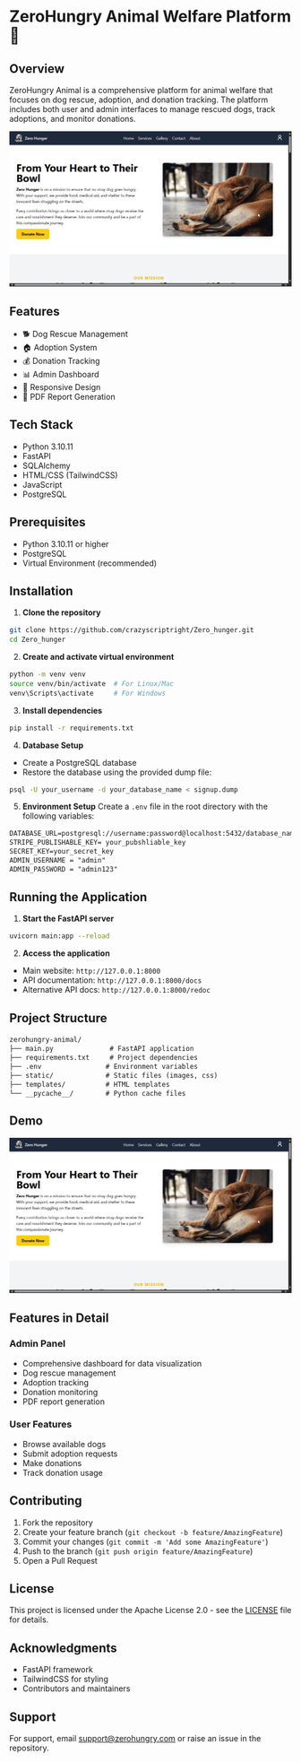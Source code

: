 # ZeroHungry Animal Welfare Platform 🐾

## Overview
ZeroHungry Animal is a comprehensive platform for animal welfare that focuses on dog rescue, adoption, and donation tracking. The platform includes both user and admin interfaces to manage rescued dogs, track adoptions, and monitor donations.

![Platform Preview](git/msedge_5cq2EH6mAq.gif)

## Features
- 🐕 Dog Rescue Management
- 🏠 Adoption System
- 💰 Donation Tracking
- 📊 Admin Dashboard
- 📱 Responsive Design
- 📄 PDF Report Generation

## Tech Stack
- Python 3.10.11
- FastAPI
- SQLAlchemy
- HTML/CSS (TailwindCSS)
- JavaScript
- PostgreSQL

## Prerequisites
- Python 3.10.11 or higher
- PostgreSQL
- Virtual Environment (recommended)

## Installation

1. **Clone the repository**
```bash
git clone https://github.com/crazyscriptright/Zero_hunger.git
cd Zero_hunger
```

2. **Create and activate virtual environment**
```bash
python -m venv venv
source venv/bin/activate  # For Linux/Mac
venv\Scripts\activate     # For Windows
```

3. **Install dependencies**
```bash
pip install -r requirements.txt
```

4. **Database Setup**
- Create a PostgreSQL database
- Restore the database using the provided dump file:
```bash
psql -U your_username -d your_database_name < signup.dump
```

5. **Environment Setup**
Create a `.env` file in the root directory with the following variables:
```env
DATABASE_URL=postgresql://username:password@localhost:5432/database_name
STRIPE_PUBLISHABLE_KEY= your_pubshliable_key
SECRET_KEY=your_secret_key
ADMIN_USERNAME = "admin"
ADMIN_PASSWORD = "admin123"
```

## Running the Application

1. **Start the FastAPI server**
```bash
uvicorn main:app --reload
```

2. **Access the application**
- Main website: `http://127.0.0.1:8000`
- API documentation: `http://127.0.0.1:8000/docs`
- Alternative API docs: `http://127.0.0.1:8000/redoc`

## Project Structure
```
zerohungry-animal/
├── main.py              # FastAPI application
├── requirements.txt     # Project dependencies
├── .env                # Environment variables
├── static/             # Static files (images, css)
├── templates/          # HTML templates
└── __pycache__/        # Python cache files
```

## Demo
![Application Demo](git/msedge_5cq2EH6mAq.gif)

## Features in Detail

### Admin Panel
- Comprehensive dashboard for data visualization
- Dog rescue management
- Adoption tracking
- Donation monitoring
- PDF report generation

### User Features
- Browse available dogs
- Submit adoption requests
- Make donations
- Track donation usage

## Contributing
1. Fork the repository
2. Create your feature branch (`git checkout -b feature/AmazingFeature`)
3. Commit your changes (`git commit -m 'Add some AmazingFeature'`)
4. Push to the branch (`git push origin feature/AmazingFeature`)
5. Open a Pull Request

## License
This project is licensed under the Apache License 2.0 - see the [LICENSE](LICENSE) file for details.

## Acknowledgments
- FastAPI framework
- TailwindCSS for styling
- Contributors and maintainers

## Support
For support, email support@zerohungry.com or raise an issue in the repository.
